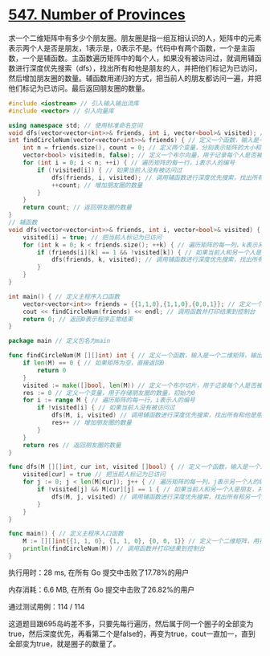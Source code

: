 # [547. Number of Provinces](https://leetcode.com/problems/number-of-provinces/)
求一个二维矩阵中有多少个朋友圈。朋友圈是指一组互相认识的人，矩阵中的元素表示两个人是否是朋友，1表示是，0表示不是。代码中有两个函数，一个是主函数，一个是辅函数。主函数遍历矩阵中的每个人，如果没有被访问过，就调用辅函数进行深度优先搜索（dfs），找出所有和他是朋友的人，并把他们标记为已访问，然后增加朋友圈的数量。辅函数用递归的方式，把当前人的朋友都访问一遍，并把他们标记为已访问。最后返回朋友圈的数量。


```c++
#include <iostream> // 引入输入输出流库
#include <vector> // 引入向量库

using namespace std; // 使用标准命名空间
void dfs(vector<vector<int>>& friends, int i, vector<bool>& visited); // 声明辅函数
int findCircleNum(vector<vector<int>>& friends) { // 定义一个函数，输入是一个二维矩阵，输出是一个整数
    int n = friends.size(), count = 0; // 定义两个变量，分别表示矩阵的大小和朋友圈的数量，初始为0
    vector<bool> visited(n, false); // 定义一个布尔向量，用于记录每个人是否被访问过，初始为false
    for (int i = 0; i < n; ++i) { // 遍历矩阵的每一行，i表示人的编号
        if (!visited[i]) { // 如果当前人没有被访问过
            dfs(friends, i, visited); // 调用辅函数进行深度优先搜索，找出所有和他是朋友的人，并把他们标记为已访问
            ++count; // 增加朋友圈的数量
        }
    }
    return count; // 返回朋友圈的数量
}
// 辅函数
void dfs(vector<vector<int>>& friends, int i, vector<bool>& visited) { // 定义一个函数，输入是一个二维矩阵，一个编号和一个布尔向量，无输出
    visited[i] = true; // 把当前人标记为已访问
    for (int k = 0; k < friends.size(); ++k) { // 遍历矩阵的每一列，k表示另一个人的编号
        if (friends[i][k] == 1 && !visited[k]) { // 如果当前人和另一个人是朋友，并且另一个人没有被访问过
            dfs(friends, k, visited); // 调用辅函数进行深度优先搜索，找出所有和另一个人是朋友的人，并把他们标记为已访问
        }
    }
}

int main() { // 定义主程序入口函数
    vector<vector<int>> friends = {{1,1,0},{1,1,0},{0,0,1}}; // 定义一个二维矩阵，用花括号包含每一行的元素，用逗号分隔
    cout << findCircleNum(friends) << endl; // 调用函数并打印结果到控制台
    return 0; // 返回0表示程序正常结束
}
```



```go
package main // 定义包名为main

func findCircleNum(M [][]int) int { // 定义一个函数，输入是一个二维矩阵，输出是一个整数
	if len(M) == 0 { // 如果矩阵为空，直接返回0
		return 0
	}
	visited := make([]bool, len(M)) // 定义一个布尔切片，用于记录每个人是否被访问过，初始为false
	res := 0 // 定义一个变量，用于存储朋友圈的数量，初始为0
	for i := range M { // 遍历矩阵的每一行，i表示人的编号
		if !visited[i] { // 如果当前人没有被访问过
			dfs(M, i, visited) // 调用辅函数进行深度优先搜索，找出所有和他是朋友的人，并把他们标记为已访问
			res++ // 增加朋友圈的数量
		}
	}
	return res // 返回朋友圈的数量
}

func dfs(M [][]int, cur int, visited []bool) { // 定义一个函数，输入是一个二维矩阵，一个编号和一个布尔切片，无输出
	visited[cur] = true // 把当前人标记为已访问
	for j := 0; j < len(M[cur]); j++ { // 遍历矩阵的每一列，j表示另一个人的编号
		if !visited[j] && M[cur][j] == 1 { // 如果当前人和另一个人是朋友，并且另一个人没有被访问过
			dfs(M, j, visited) // 调用辅函数进行深度优先搜索，找出所有和另一个人是朋友的人，并把他们标记为已访问
		}
	}
}

func main() { // 定义主程序入口函数
	M := [][]int{{1, 1, 0}, {1, 1, 0}, {0, 0, 1}} // 定义一个二维矩阵，用花括号包含每一行的元素，用逗号分隔
	println(findCircleNum(M)) // 调用函数并打印结果到控制台
}
```
执行用时：28 ms, 在所有 Go 提交中击败了17.78%的用户

内存消耗：6.6 MB, 在所有 Go 提交中击败了26.82%的用户

通过测试用例：114 / 114


这道题目跟695岛屿差不多，只要先每行遍历，然后属于同一个圈子的全部变为true，然后深度优先，再看第二个是false的，再变为true，cout一直加一，直到全部变为true，就是圈子的数量了。

